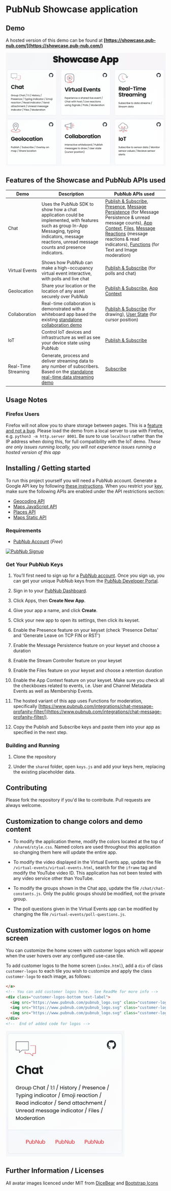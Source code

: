 # PubNub Showcase application

## Demo

A hosted version of this demo can be found at **[https://showcase.pub-nub.com/](https://showcase.pub-nub.com/)**

![Screenshot](https://raw.githubusercontent.com/PubNubDevelopers/PubNub-Showcase/main/media/landing.png)

## Features of the Showcase and PubNub APIs used

| Demo | Description | PubNub APIs used |
| ---- | --- | ---------------- |
| Chat | Uses the PubNub SDK to show how a chat application could be implemented, with features such as group In-App Messaging, typing indicators, message reactions, unread message counts and presence indicators. |  [Publish & Subscribe](https://www.pubnub.com/docs/sdks/javascript/api-reference/publish-and-subscribe), [Presence](https://www.pubnub.com/docs/sdks/javascript/api-reference/presence), [Message Persistence](https://www.pubnub.com/docs/sdks/javascript/api-reference/storage-and-playback) (for Message Persistence & unread message counts), [App Context](https://www.pubnub.com/docs/sdks/javascript/api-reference/objects), [Files](https://www.pubnub.com/docs/sdks/javascript/api-reference/files), [Message Reactions](https://www.pubnub.com/docs/sdks/javascript/api-reference/message-actions)  (message reactions & read indicators), [Functions](https://www.pubnub.com/docs/general/serverless/functions/overview) (for Text and Image moderation)  |
| Virtual Events | Shows how PubNub can make a high-occupancy virtual event interactive, with polls and live chat | [Publish & Subscribe](https://www.pubnub.com/docs/sdks/javascript/api-reference/publish-and-subscribe)  (for polls and chat) |
| Geolocation | Share your location or the location of any asset securely over PubNub | [Publish & Subscribe](https://www.pubnub.com/docs/sdks/javascript/api-reference/publish-and-subscribe), [App Context](https://www.pubnub.com/docs/sdks/javascript/api-reference/objects) |
| Collaboration | Real-time collaboration is demonstrated with a whiteboard app based the existing [standalone collaboration demo](https://www.pubnub.com/demos/codoodler-collaboration-demo/) | [Publish & Subscribe](https://www.pubnub.com/docs/sdks/javascript/api-reference/publish-and-subscribe)  (for drawing), [User State](https://www.pubnub.com/docs/sdks/javascript/api-reference/presence#user-state) (for cursor position) |
| IoT | Control IoT devices and infrastructure as well as see your device state using PubNub | [Publish & Subscribe](https://www.pubnub.com/docs/sdks/javascript/api-reference/publish-and-subscribe) |
| Real-Time Streaming | Generate, process and deliver streaming data to any number of subscribers.  Based on the [standalone real-time data streaming demo](https://www.pubnub.com/demos/real-time-data-streaming/) | [Subscribe](https://www.pubnub.com/docs/sdks/javascript/api-reference/publish-and-subscribe) |


## Usage Notes

### Firefox Users

Firefox will not allow you to share storage between pages.  This is a [feature and not a bug](https://bugzilla.mozilla.org/show_bug.cgi?id=1730419).  Please load the demo from a local server to use with Firefox, e.g. `python3 -m http.server 8001`.  Be sure to use `localhost` rather than the IP address when doing this, for full compatibility with the IoT demo.  *These are only issues running locally, you will not experience issues running a hosted version of this app*


## Installing / Getting started

To run this project yourself you will need a PubNub account. Generate a Google API key by following [these instructions](https://developers.google.com/maps/documentation/javascript/get-api-key). When you restrict your [key](https://console.cloud.google.com/apis/credentials/key/), make sure the following APIs are enabled under the API restrictions section:
- [Geocoding API](https://developers.google.com/maps/documentation/geocoding/overview)
- [Maps JavaScript API](https://developers.google.com/maps/documentation/javascript/overview)
- [Places API](https://developers.google.com/maps/documentation/places/web-service/overview)
- [Maps Static API](https://developers.google.com/maps/documentation/maps-static/overview)


### Requirements
- [PubNub Account](#pubnub-account) (*Free*)

<a href="https://dashboard.pubnub.com/signup">
	<img alt="PubNub Signup" src="https://i.imgur.com/og5DDjf.png" width=260 height=97/>
</a>

### Get Your PubNub Keys

1. You’ll first need to sign up for a [PubNub account](https://dashboard.pubnub.com/signup/). Once you sign up, you can get your unique PubNub keys from the [PubNub Developer Portal](https://admin.pubnub.com/).

1. Sign in to your [PubNub Dashboard](https://admin.pubnub.com/).

1. Click Apps, then **Create New App**.

1. Give your app a name, and click **Create**.

1. Click your new app to open its settings, then click its keyset.

1. Enable the Presence feature on your keyset (check 'Presence Deltas' and 'Generate Leave on TCP FIN or RST')

1. Enable the Message Persistence feature on your keyset and choose a duration

1. Enable the Stream Controller feature on your keyset

1. Enable the Files feature on your keyset and choose a retention duration

1. Enable the App Context feature on your keyset.  Make sure you check all the checkboxes related to events, i.e. User and Channel Metadata Events as well as Membership Events.

1. The hosted variant of this app uses Functions for moderation, specifically [https://www.pubnub.com/integrations/chat-message-profanity-filter/](https://www.pubnub.com/integrations/chat-message-profanity-filter/).

1. Copy the Publish and Subscribe keys and paste them into your app as specified in the next step.

### Building and Running

1. Clone the repository

1. Under the `shared` folder, open `keys.js` and add your keys here, replacing the existing placeholder data.

## Contributing
Please fork the repository if you'd like to contribute. Pull requests are always welcome.

## Customization to change colors and demo content

- To modify the application theme, modify the colors located at the top of `/shared/style.css`.  Named colors are used throughout this application so changing them here will update the entire app.

- To modify the video displayed in the Virtual Events app, update the file `/virtual-events/virtual-events.html`, search for the `iframe` tag and modify the YouTube video ID.  This application has not been tested with any video service other than YouTube.

- To modify the groups shown in the Chat app, update the file `/chat/chat-constants.js`.  Only the public groups should be modified, not the private group.

- The poll questions given in the Virtual Events app can be modified by changing the file `/virtual-events/poll-questions.js`.

## Customization with customer logos on home screen

You can customize the home screen with customer logos which will appear when the user hovers over any configured use-case tile.

To add customer logos to the home screen (`index.html`), add a `div` of class `customer-logos` to each tile you wish to customize and apply the class `customer-logo` to each image, as follows:

```html
</a>
<!-- You can add customer logos here.  See ReadMe for more info -->
<div class="customer-logos-bottom text-label">
  <img src="https://www.pubnub.com/pubnub_logo.svg" class="customer-logo">
  <img src="https://www.pubnub.com/pubnub_logo.svg" class="customer-logo"> <!--  optional -->
  <img src="https://www.pubnub.com/pubnub_logo.svg" class="customer-logo"> <!--  optional -->
</div>
<!--  End of added code for logos -->
```

![Custom Logos](https://raw.githubusercontent.com/PubNubDevelopers/PubNub-Showcase/main/media/custom-logos.png)


## Further Information / Licenses

All avatar images licenced under MIT from [DiceBear](https://dicebear.com/) and [Bootstrap Icons](https://icons.getbootstrap.com/)
